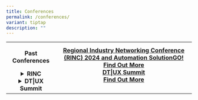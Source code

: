 ```yaml
---
title: Conferences
permalink: /conferences/
variant: tiptap
description: ""
---
```

<table style="minWidth: 50px">
<colgroup>
<col>
<col>
</colgroup>
<tbody>
<tr>
<th rowspan="1" colspan="1">
<p>Past Conferences</p>
<div data-type="detailGroup" class="isomer-accordion isomer-accordion-white">
<details class="isomer-details">
<summary>RINC</summary>
<div data-type="detailsContent" class="isomer-details-content">
<p><a href="https://www.youtube.com/watch?v=Wt2EDo77ssA" rel="noopener nofollow" target="_blank">2023</a>
</p>
<p><a href="https://www.youtube.com/watch?v=dCzdXg7sptU" rel="noopener nofollow" target="_blank">2022</a>
</p>
</div>
</details>
<details class="isomer-details">
<summary>DT|UX Summit</summary>
<div data-type="detailsContent" class="isomer-details-content">
<p><a href="https://www.youtube.com/watch?v=iPnBtG3iU5g" rel="noopener nofollow" target="_blank">2023</a>
</p>
<p><a href="https://www.youtube.com/watch?v=lPcvzW8AOiA" rel="noopener nofollow" target="_blank">2022</a>
</p>
</div>
</details>
</div>
</th>
<th rowspan="1" colspan="1">
<div class="isomer-card-grid"><a rel="noopener noreferrer nofollow" href="https://www.sp.edu.sg/engineering-cluster/eee/rinc/24" class="isomer-card"><div class="isomer-card-body"><div class="isomer-card-title">Regional Industry Networking Conference (RINC) 2024 and Automation SolutionGO!</div><div class="isomer-card-link">Find Out More</div></div></a>
<a rel="noopener noreferrer nofollow" href="https://staffportal.sp.edu.sg/Pages/AnnouncementListDetail.aspx?ItemID=6185&amp;Source=https://staffportal.sp.edu.sg/Pages/AnnouncementList.aspx?cate=55&amp;from=&amp;to=&amp;fromedm=yes" class="isomer-card">
<div class="isomer-card-body">
<div class="isomer-card-title">DT|UX Summit</div>
<div class="isomer-card-link">Find Out More</div>
</div>
</a>
</div>
<p></p>
</th>
</tr>
</tbody>
</table>
<p></p>
<p></p>